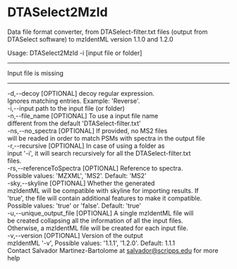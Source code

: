 # DTASelect2MzId
Data file format converter, from DTASelect-filter.txt files (output from DTASelect software) to mzIdentML version 1.1.0 and 1.2.0

Usage: DTASelect2MzId -i [input file or folder]  
  
************  
Input file is missing  
************  
 -d,--decoy <arg>                 [OPTIONAL] decoy regular expression.  
                                  Ignores matching entries. Example: 'Reverse'.  
 -i,--input <arg>                 path to the input file (or folder)  
 -n,--file_name <arg>             [OPTIONAL] To use a input file name  
                                  different from the default 'DTASelect-filter.txt'  
 -ns,--no_spectra                 [OPTIONAL] If provided, no MS2 files  
                                  will be readed in order to match PSMs with spectra in the output file  
 -r,--recursive                   [OPTIONAL] In case of using a folder as  
                                  input '-i', it will search recursively for all the DTASelect-filter.txt  
                                  files.  
 -rs,--referenceToSpectra <arg>   [OPTIONAL] Reference to spectra.  
                                  Possible values: 'MZXML', 'MS2'. Default: 'MS2'  
 -sky,--skyline <arg>             [OPTIONAL] Whether the generated  
                                  mzIdentML will be compatible with skyline for importing results. If  
                                  'true', the file will contain additional features to make it compatible.  
                                  Possible values: 'true' or 'false'. Default: 'true'  
 -u,--unique_output_file          [OPTIONAL] A single mzIdentML file will  
                                  be created collapsing all the information of all the input files.  
                                  Otherwise, a mzIdentML file will be created for each input file.  
 -v,--version <arg>               [OPTIONAL] Version of the output  
                                  mzIdentML '-v', Possible values: '1.1.1', '1.2.0'. Default: 1.1.1  
Contact Salvador Martinez-Bartolome at salvador@scripps.edu for more help  
